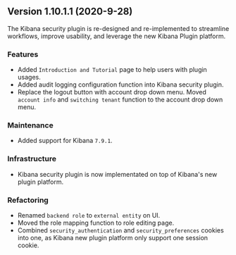 ## Version 1.10.1.1 (2020-9-28)

The Kibana security plugin is re-designed and re-implemented to streamline workflows, improve usability, and leverage the new Kibana Plugin platform.

### Features
* Added `Introduction and Tutorial` page to help users with plugin usages.
* Added audit logging configuration function into Kibana security plugin.
* Replace the logout button with account drop down menu. Moved `account info` and `switching tenant` function to the account drop down menu.

### Maintenance
* Added support for Kibana `7.9.1`.

### Infrastructure
* Kibana security plugin is now implementated on top of Kibana's new plugin platform.

### Refactoring
* Renamed `backend role` to `external entity` on UI.
* Moved the role mapping function to role editing page.
* Combined `security_authentication` and `security_preferences` cookies into one, as Kibana new plugin platform only support one session cookie.
